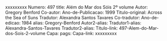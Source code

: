 xxxxxxxxx
Numero: 497
title: Além do Mar dos Sóis 2º volume
Autor: Gregory Benford
Co-autor: 
Ano-de-Publicacao: 1999
Titulo-original: Across the Sea of Suns
Tradutor: Alexandra Santos Tavares
Co-tradutor: 
Ano-de-edicao: 1984
alias: Gregory-Benford
Autor2-alias: 
Tradutor1-alias: Alexandra-Santos-Tavares
Tradutor2-alias: 
Titulo-link: 497-Alem-do-Mar-dos-Sois-2-volume
Capa: 
pags: 
Capa-link: 
xxxxxxxxx